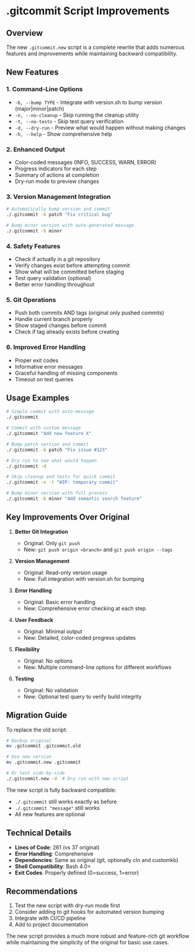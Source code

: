 # .gitcommit Script Improvements

## Overview
The new `.gitcommit.new` script is a complete rewrite that adds numerous features and improvements while maintaining backward compatibility.

## New Features

### 1. Command-Line Options
- `-b, --bump TYPE` - Integrate with version.sh to bump version (major|minor|patch)
- `-n, --no-cleanup` - Skip running the cleanup utility
- `-t, --no-tests` - Skip test query verification
- `-d, --dry-run` - Preview what would happen without making changes
- `-h, --help` - Show comprehensive help

### 2. Enhanced Output
- Color-coded messages (INFO, SUCCESS, WARN, ERROR)
- Progress indicators for each step
- Summary of actions at completion
- Dry-run mode to preview changes

### 3. Version Management Integration
```bash
# Automatically bump version and commit
./.gitcommit -b patch "Fix critical bug"

# Bump minor version with auto-generated message
./.gitcommit -b minor
```

### 4. Safety Features
- Check if actually in a git repository
- Verify changes exist before attempting commit
- Show what will be committed before staging
- Test query validation (optional)
- Better error handling throughout

### 5. Git Operations
- Push both commits AND tags (original only pushed commits)
- Handle current branch properly
- Show staged changes before commit
- Check if tag already exists before creating

### 6. Improved Error Handling
- Proper exit codes
- Informative error messages
- Graceful handling of missing components
- Timeout on test queries

## Usage Examples

```bash
# Simple commit with auto-message
./.gitcommit

# Commit with custom message
./.gitcommit "Add new feature X"

# Bump patch version and commit
./.gitcommit -b patch "Fix issue #123"

# Dry run to see what would happen
./.gitcommit -d

# Skip cleanup and tests for quick commit
./.gitcommit -n -t "WIP: temporary commit"

# Bump minor version with full process
./.gitcommit -b minor "Add semantic search feature"
```

## Key Improvements Over Original

1. **Better Git Integration**
   - Original: Only `git push`
   - New: `git push origin <branch>` and `git push origin --tags`

2. **Version Management**
   - Original: Read-only version usage
   - New: Full integration with version.sh for bumping

3. **Error Handling**
   - Original: Basic error handling
   - New: Comprehensive error checking at each step

4. **User Feedback**
   - Original: Minimal output
   - New: Detailed, color-coded progress updates

5. **Flexibility**
   - Original: No options
   - New: Multiple command-line options for different workflows

6. **Testing**
   - Original: No validation
   - New: Optional test query to verify build integrity

## Migration Guide

To replace the old script:
```bash
# Backup original
mv .gitcommit .gitcommit.old

# Use new version
mv .gitcommit.new .gitcommit

# Or test side-by-side
./.gitcommit.new -d  # Dry run with new script
```

The new script is fully backward compatible:
- `./.gitcommit` still works exactly as before
- `./.gitcommit "message"` still works
- All new features are optional

## Technical Details

- **Lines of Code**: 261 (vs 37 original)
- **Error Handling**: Comprehensive
- **Dependencies**: Same as original (git, optionally cln and customkb)
- **Shell Compatibility**: Bash 4.0+
- **Exit Codes**: Properly defined (0=success, 1=error)

## Recommendations

1. Test the new script with dry-run mode first
2. Consider adding to git hooks for automated version bumping
3. Integrate with CI/CD pipeline
4. Add to project documentation

The new script provides a much more robust and feature-rich git workflow while maintaining the simplicity of the original for basic use cases.